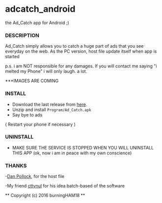 # adcatch_android
the Ad_Catch app for Android ;) 


### DESCRIPTION 

Ad_Catch simply allows you to catch a huge part of ads that you 
see everyday on the web.
As the PC version, host file update itself when app is started


p.s. i am NOT responsible for any damages. If you will contact me
     saying "i melted my Phone" i will only laugh. a lot.

***IMAGES ARE COMING


### INSTALL 

- Download the last release from [here](https://github.com/BurningHAM18/adcatch_android/releases).
- Unzip and install 
`
Program/Ad_Catch.apk
`
- Say bye to ads

( Restart your phone if necessary )

### UNINSTALL

- MAKE SURE THE SERVICE IS STOPPED WHEN YOU WILL UNINSTALL THIS APP
(ok, now i am in peace with my own conscience)

### THANKS 

-[Dan Pollock](http://someonewhocares.org/), for the host file

-My friend [cttynul](https://github.com/cttynul) for his idea 
 batch-based of the software


** Copyright (c) 2016 burningHAM18  **
